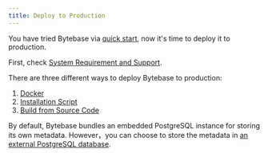 ```yaml
---
title: Deploy to Production
---
```

You have tried Bytebase via [quick start](../quick-start), now it's time to deploy it to production.

First, check [System Requirement and Support](system-requirements-and-supported-versions).

There are three different ways to deploy Bytebase to production:
1. [Docker](deploy-with-docker)
2. [Installation Script](installation-script)
3. [Build from Source Code](build-from-source-code)

By default, Bytebase bundles an embedded PostgreSQL instance for storing its own metadata. However，you can choose to store the metadata in [an external PostgreSQL database](external-postgres).